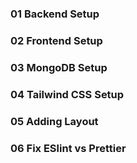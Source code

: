 ### 01 Backend Setup
### 02 Frontend Setup
### 03 MongoDB Setup
### 04 Tailwind CSS Setup
### 05 Adding Layout
### 06 Fix ESlint vs Prettier